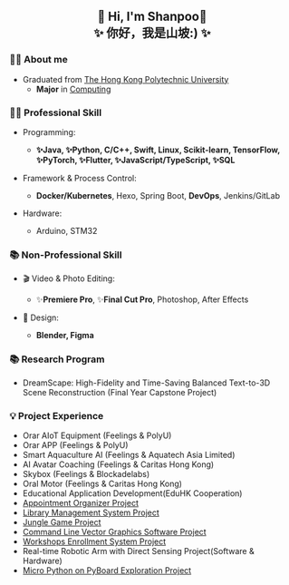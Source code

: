##  <center> 👋 Hi, I'm Shanpoo👋  <br> ✨ 你好，我是山坡:) ✨

### 👨‍🎓 About me
- Graduated from [The Hong Kong Polytechnic University](https://www.polyu.edu.hk/)
  - **Major** in [Computing](https://www.polyu.edu.hk/comp/) 

### 🧑‍💻 Professional Skill

- Programming:
  - **✨Java, ✨Python, C/C++, Swift, Linux, Scikit-learn, TensorFlow, ✨PyTorch, ✨Flutter, ✨JavaScript/TypeScript, ✨SQL**

- Framework & Process Control:
  - **Docker/Kubernetes**, Hexo, Spring Boot, **DevOps**, Jenkins/GitLab
  
- Hardware:
  - Arduino, STM32

### 📚 Non-Professional Skill

- 🎬 Video & Photo Editing:
  - ✨**Premiere Pro**, ✨**Final Cut Pro**, Photoshop, After Effects

- 🧩 Design:
  - **Blender, Figma**
 
### 📚 Research Program
- DreamScape: High-Fidelity and Time-Saving Balanced Text-to-3D Scene Reconstruction (Final Year Capstone Project)

### 💡 Project Experience
- Orar AIoT Equipment (Feelings & PolyU)
- Orar APP (Feelings & PolyU)
- Smart Aquaculture AI (Feelings & Aquatech Asia Limited)
- AI Avatar Coaching (Feelings & Caritas Hong Kong)
- Skybox (Feelings & Blockadelabs)
- Oral Motor (Feelings & Caritas Hong Kong)
- Educational Application Development(EduHK Cooperation)
- [Appointment Organizer Project](https://github.com/ShanpooO/Appointment_Organizer_Project)
- [Library Management System Project](https://github.com/ShanpooO/Library_Management_System_Project)
- [Jungle Game Project](https://github.com/ShanpooO/Jungle_Game_Project)
- [Command Line Vector Graphics Software Project](https://github.com/ShanpooO/Command-Line_Vector_Graphics_Software)
- [Workshops Enrollment System Project](https://github.com/ShanpooO/Workshops_Enrollment_System_Project)
- Real-time Robotic Arm with Direct Sensing Project(Software & Hardware)
- [Micro Python on PyBoard Exploration Project](https://github.com/ShanpooO/Micro_Python)
<!--
**ShanpooO/ShanpooO** is a ✨ _special_ ✨ repository because its `README.md` (this file) appears on your GitHub profile.

Here are some ideas to get you started:

- 🔭 I’m currently working on ...
- 🌱 I’m currently learning ...
- 👯 I’m looking to collaborate on ...
- 🤔 I’m looking for help with ...
- 💬 Ask me about ...
- 📫 How to reach me: ...
- 😄 Pronouns: ...
- ⚡ Fun fact: ...
-->
